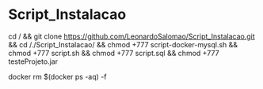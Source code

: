 # Script_Instalacao

cd / && git clone https://github.com/LeonardoSalomao/Script_Instalacao.git && cd /./Script_Instalacao/ && chmod +777 script-docker-mysql.sh && chmod +777 script.sh && chmod +777 script.sql && chmod +777 testeProjeto.jar

docker rm $(docker ps -aq) -f